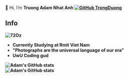 
👋 Hi, I’m <strong>Truong Adam Nhat Anh<strong> 
 [![GitHub TrongDuong](https://img.shields.io/github/followers/adamtruong?label=follow&style=social)](https://github.com/adamtruong)
 
## Info
![72Oz](https://user-images.githubusercontent.com/92968350/194749223-0969746a-14d0-420f-86a1-9b6f4ccc406c.gif)

- Currently Studying at Rmit Viet Nam 
- "Photographs are the universal language of our era" 
- UwU Coding gud 

![Adam's GitHub stats](https://github-readme-stats.vercel.app/api?username=adamtruong&theme=aura_dark&show_icons=true) <br>
![Adam's GitHub stats](https://github-readme-stats.vercel.app/api/top-langs?username=adamtruong&show_icons=true&locale=en&layout=compact&hide_border=true&theme=aura_dark)


